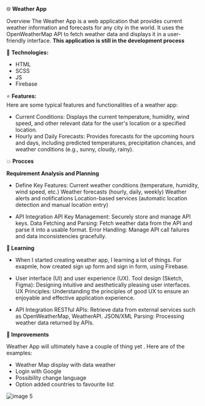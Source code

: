 

:globe_with_meridians: <b>Weather App</b>

Overview The Weather App is a web application that provides current weather information and forecasts for any city in the world. It uses the OpenWeatherMap API to fetch weather data and displays it in a user-friendly interface. <b>This application is still in the development process</b>

📝 <b>Technologies: </b>
<ul>
  <li>HTML</li>
  <li>SCSS</li>
  <li>JS</li>
  <li>Firebase</li>
</ul>

:star: <b>Features: </b> <br>
Here are some typical features and functionalities of a weather app:

<ul>
  <li>Current Conditions: Displays the current temperature, humidity, wind speed, and other relevant data for the user's location or a specified location.</li>
  <li>Hourly and Daily Forecasts: Provides forecasts for the upcoming hours and days, including predicted temperatures, precipitation chances, and weather conditions (e.g., sunny, cloudy, rainy).</li>
</ul>

:boom: <b>Procces</b>

 <b>Requirement Analysis and Planning</b>
 - Define Key Features:
Current weather conditions (temperature, humidity, wind speed, etc.)
Weather forecasts (hourly, daily, weekly)
Weather alerts and notifications
Location-based services (automatic location detection and manual location entry)

-  API Integration
API Key Management: Securely store and manage API keys.
Data Fetching and Parsing: Fetch weather data from the API and parse it into a usable format.
Error Handling: Manage API call failures and data inconsistencies gracefully.



<b>:blue_book: Learning</b>

- When I started creating weather app, I learning a lot of things. For exapmle, how created sign up
 form and sign in form, using Firebase.


- User interface (UI) and user experience (UX).
Tool design (Sketch, Figma): Designing intuitive and aesthetically pleasing user interfaces.
UX Principles: Understanding the principles of good UX to ensure an enjoyable and effective application experience.

-  API Integration
RESTful APIs: Retrieve data from external services such as OpenWeatherMap, WeatherAPI.
JSON/XML Parsing: Processing weather data returned by APIs.


<b>:seedling: Improvements</b>

Weather App will ultimately have a couple of thing yet . Here are of the examples:

-  Weather Map display with data weather
- Login with Google
-  Possibility change language
-  Option added countries to favourite list



![image 5](https://github.com/user-attachments/assets/33b7fb17-f9de-48d2-b84f-0f4f07abafdd)



